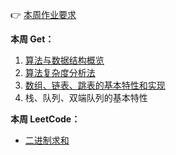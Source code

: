 👉 [本周作业要求](./homework.md)

**本周 Get：**
1. [算法与数据结构概览](./algorithm.md)
2. [算法复杂度分析法](./complexity.md)
3. [数组、链表、跳表的基本特性和实现](./array-and-linked.md)
4. 栈、队列、双端队列的基本特性

**本周 LeetCode：**

- [二进制求和](./leetcode/add-binary.md)
